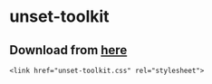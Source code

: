 # unset-toolkit

## Download from [here](https://raw.githubusercontent.com/muh-osman/unset-toolkit/main/unset-toolkit.css)

`<link href="unset-toolkit.css" rel="stylesheet">`
